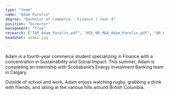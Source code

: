 ```yaml
---
type: "team"
name: "Adam Parolin"
degree: "Bachelor of Commerce - Finance | Year 4"
position: "Director"
management: "True"
research: ["TAP_Adam_Parolin.pdf", "HSE_NR_M&A_Adam_Parolin.pdf", "NR_Primer_2022.pdf"]
headshot: adam1.jpg

---
```


Adam is a fourth-year commerce student specializing in Finance with a concentration in Sustainability and Social Impact. This summer, Adam is completing an internship with Scotiabank’s Energy Investment Banking team in Calgary. 

Outside of school and work, Adam enjoys watching rugby, grabbing a drink with friends, and skiing at the various hills around British Columbia.